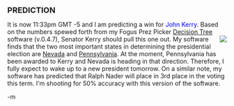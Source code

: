 <font size="4"><strong> PREDICTION </strong></font>

It is now 11:33pm GMT -5 and I am predicting a win for <font color="blue">John Kerry</font>.  Based on the numbers spewed forth from my Fogus Prez Picker <a href="http://en.wikipedia.org/wiki/Decision_tree">Decision Tree</a> software (v.0.4.7), <img src="http://www.cs.ualberta.ca/~aixplore/learning/DecisionTrees/InterArticle/graphics/inverted-tree.gif" align="right" />Senator Kerry should pull this one out.  My software finds that the two most important states in determining the presidential election are <a href="http://www.cnn.com/ELECTION/2004/pages/results/states/NV/P/00/">Nevada</a> and <a href="http://www.cnn.com/ELECTION/2004/pages/results/states/PA/P/00/">Pennsylvania</a>.  At the moment, Pennsylvania has been awarded to Kerry and Nevada is heading in that direction.  Therefore, I fully expect to wake up to a new president tomorrow.  On a similar note, my software has predicted that Ralph Nader will place in 3rd place in the voting this term.  I'm shooting for 50% accuracy with this version of the software.

-m